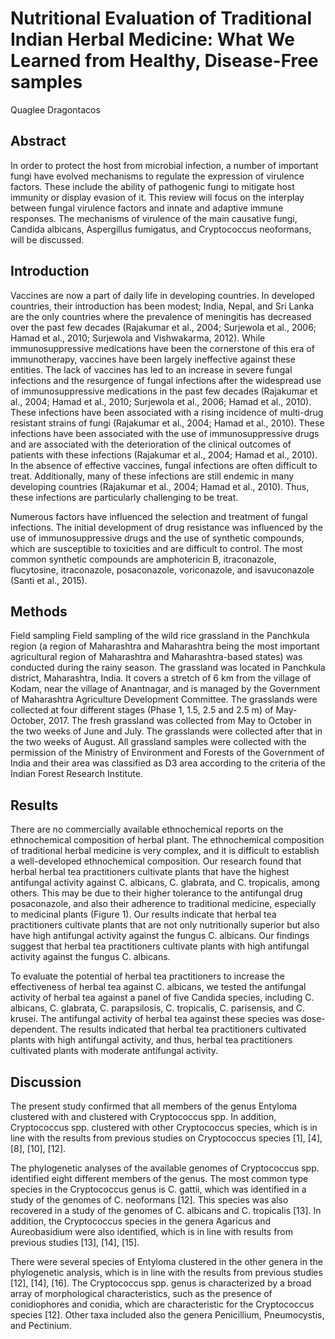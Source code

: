 # Nutritional Evaluation of Traditional Indian Herbal Medicine: What We Learned from Healthy, Disease-Free samples
Quaglee Dragontacos


## Abstract
In order to protect the host from microbial infection, a number of important fungi have evolved mechanisms to regulate the expression of virulence factors. These include the ability of pathogenic fungi to mitigate host immunity or display evasion of it. This review will focus on the interplay between fungal virulence factors and innate and adaptive immune responses. The mechanisms of virulence of the main causative fungi, Candida albicans, Aspergillus fumigatus, and Cryptococcus neoformans, will be discussed.


## Introduction
Vaccines are now a part of daily life in developing countries. In developed countries, their introduction has been modest; India, Nepal, and Sri Lanka are the only countries where the prevalence of meningitis has decreased over the past few decades (Rajakumar et al., 2004; Surjewola et al., 2006; Hamad et al., 2010; Surjewola and Vishwakarma, 2012). While immunosuppressive medications have been the cornerstone of this era of immunotherapy, vaccines have been largely ineffective against these entities. The lack of vaccines has led to an increase in severe fungal infections and the resurgence of fungal infections after the widespread use of immunosuppressive medications in the past few decades (Rajakumar et al., 2004; Hamad et al., 2010; Surjewola et al., 2006; Hamad et al., 2010). These infections have been associated with a rising incidence of multi-drug resistant strains of fungi (Rajakumar et al., 2004; Hamad et al., 2010). These infections have been associated with the use of immunosuppressive drugs and are associated with the deterioration of the clinical outcomes of patients with these infections (Rajakumar et al., 2004; Hamad et al., 2010). In the absence of effective vaccines, fungal infections are often difficult to treat. Additionally, many of these infections are still endemic in many developing countries (Rajakumar et al., 2004; Hamad et al., 2010). Thus, these infections are particularly challenging to be treat.

Numerous factors have influenced the selection and treatment of fungal infections. The initial development of drug resistance was influenced by the use of immunosuppressive drugs and the use of synthetic compounds, which are susceptible to toxicities and are difficult to control. The most common synthetic compounds are amphotericin B, itraconazole, flucytosine, itraconazole, posaconazole, voriconazole, and isavuconazole (Santi et al., 2015).


## Methods
Field sampling
Field sampling of the wild rice grassland in the Panchkula region (a region of Maharashtra and Maharashtra being the most important agricultural region of Maharashtra and Maharashtra-based states) was conducted during the rainy season. The grassland was located in Panchkula district, Maharashtra, India. It covers a stretch of 6 km from the village of Kodam, near the village of Anantnagar, and is managed by the Government of Maharashtra Agriculture Development Committee. The grasslands were collected at four different stages (Phase 1, 1.5, 2.5 and 2.5 m) of May-October, 2017. The fresh grassland was collected from May to October in the two weeks of June and July. The grasslands were collected after that in the two weeks of August. All grassland samples were collected with the permission of the Ministry of Environment and Forests of the Government of India and their area was classified as D3 area according to the criteria of the Indian Forest Research Institute.


## Results
There are no commercially available ethnochemical reports on the ethnochemical composition of herbal plant. The ethnochemical composition of traditional herbal medicine is very complex, and it is difficult to establish a well-developed ethnochemical composition. Our research found that herbal herbal tea practitioners cultivate plants that have the highest antifungal activity against C. albicans, C. glabrata, and C. tropicalis, among others. This may be due to their higher tolerance to the antifungal drug posaconazole, and also their adherence to traditional medicine, especially to medicinal plants (Figure 1). Our results indicate that herbal tea practitioners cultivate plants that are not only nutritionally superior but also have high antifungal activity against the fungus C. albicans. Our findings suggest that herbal tea practitioners cultivate plants with high antifungal activity against the fungus C. albicans.

To evaluate the potential of herbal tea practitioners to increase the effectiveness of herbal tea against C. albicans, we tested the antifungal activity of herbal tea against a panel of five Candida species, including C. albicans, C. glabrata, C. parapsilosis, C. tropicalis, C. parisensis, and C. krusei. The antifungal activity of herbal tea against these species was dose-dependent. The results indicated that herbal tea practitioners cultivated plants with high antifungal activity, and thus, herbal tea practitioners cultivated plants with moderate antifungal activity.


## Discussion
The present study confirmed that all members of the genus Entyloma clustered with and clustered with Cryptococcus spp. In addition, Cryptococcus spp. clustered with other Cryptococcus species, which is in line with the results from previous studies on Cryptococcus species [1], [4], [8], [10], [12].

The phylogenetic analyses of the available genomes of Cryptococcus spp. identified eight different members of the genus. The most common type species in the Cryptococcus genus is C. gattii, which was identified in a study of the genomes of C. neoformans [12]. This species was also recovered in a study of the genomes of C. albicans and C. tropicalis [13]. In addition, the Cryptococcus species in the genera Agaricus and Aureobasidium were also identified, which is in line with results from previous studies [13], [14], [15].

There were several species of Entyloma clustered in the other genera in the phylogenetic analysis, which is in line with the results from previous studies [12], [14], [16]. The Cryptococcus spp. genus is characterized by a broad array of morphological characteristics, such as the presence of conidiophores and conidia, which are characteristic for the Cryptococcus species [12]. Other taxa included also the genera Penicillium, Pneumocystis, and Pectinium.
